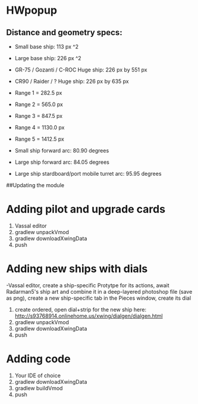 # HWpopup

## Distance and geometry specs:

* Small base ship: 113 px ^2 
* Large base ship: 226 px ^2
* GR-75 / Gozanti / C-ROC Huge ship:  226 px by 551 px
* CR90 / Raider / ? Huge ship: 226 px by 635 px

* Range 1 =  282.5 px
* Range 2 =  565.0 px
* Range 3 = 847.5 px
* Range 4 = 1130.0 px
* Range 5 = 1412.5 px

* Small ship forward arc: 80.90 degrees
* Large ship forward arc: 84.05 degrees
* Large ship stardboard/port mobile turret arc: 95.95 degrees


##Updating the module

# Adding pilot and upgrade cards
1. Vassal editor
2. gradlew unpackVmod
3. gradlew downloadXwingData
4. push

# Adding new ships with dials
-Vassal editor, create a ship-specific Protytpe for its actions, await Radarman5's ship art and combine it in a deep-layered photoshop file  (save as png), create a new ship-specific tab in the Pieces window, create its dial
1. create ordered, open dial+strip for the new ship here: http://s93768914.onlinehome.us/xwing/dialgen/dialgen.html
2. gradlew unpackVmod
3. gradlew downloadXwingData
4. push

# Adding code
1. Your IDE of choice
2. gradlew downloadXwingData
3. gradlew buildVmod
4. push
